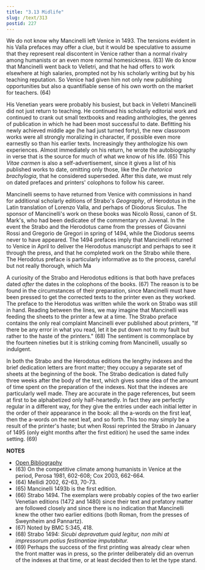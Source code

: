 ```yaml
---
title: "3.13 Midlife"
slug: /text/313
postid: 227
---
```

We do not know why Mancinelli left Venice in 1493. The tensions evident in his Valla prefaces may offer a clue, but it would be speculative to assume that they represent real discontent in Venice rather than a normal rivalry among humanists or an even more normal homesickness. (63) We do know that Mancinelli went back to Velletri, and that he had offers to work elsewhere at high salaries, prompted not by his scholarly writing but by his teaching reputation. So Venice had given him not only new publishing opportunities but also a quantifiable sense of his own worth on the market for teachers. (64)

His Venetian years were probably his busiest, but back in Velletri Mancinelli did not just return to teaching. He continued his scholarly editorial work and continued to crank out small textbooks and reading anthologies, the genres of publication in which he had been most successful to date. Befitting his newly achieved middle age (he had just turned forty), the new classroom works were all strongly moralizing in character, if possible even more earnestly so than his earlier texts. Increasingly they anthologize his own experiences. Almost immediately on his return, he wrote the autobiography in verse that is the source for much of what we know of his life. (65) This *Vitae carmen* is also a self-advertisement, since it gives a list of his published works to date, omitting only those, like the *De rhetorica brachylogia*, that he considered superseded. After this date, we must rely on dated prefaces and printers' colophons to follow his career.

Mancinelli seems to have returned from Venice with commissions in hand for additional scholarly editions of Strabo's *Geography*, of Herodotus in the Latin translation of Lorenzo Valla, and perhaps of Diodorus Siculus. The sponsor of Mancinelli's work on these books was Nicolò Rossi, canon of St. Mark's, who had been dedicatee of the commentary on Juvenal. In the event the Strabo and the Herodotus came from the presses of Giovanni Rossi and Gregorio de Gregori in spring of 1494, while the Diodorus seems never to have appeared. The 1494 prefaces imply that Mancinelli returned to Venice in April to deliver the Herodotus manuscript and perhaps to see it through the press, and that he completed work on the Strabo while there. The Herodotus preface is particularly informative as to the process, careful but not really thorough, which Ma

A curiosity of the Strabo and Herodotus editions is that both have prefaces dated *after* the dates in the colophons of the books. (67) The reason is to be found in the circumstances of their preparation, since Mancinelli must have been pressed to get the corrected texts to the printer even as they worked. The preface to the Herodotus was written while the work on Strabo was still in hand. Reading between the lines, we may imagine that Mancinelli was feeding the sheets to the printer a few at a time. The Strabo preface contains the only real complaint Mancinelli ever published about printers, "If there be any error in what you read, let it be put down not to my fault but rather to the haste of the printers." (68) The sentiment is commonplace by the fourteen nineties but it is striking coming from Mancinelli, usually so indulgent.

In both the Strabo and the Herodotus editions the lengthy indexes and the brief dedication letters are front matter; they occupy a separate set of sheets at the beginning of the book. The Strabo dedication is dated fully three weeks after the body of the text, which gives some idea of the amount of time spent on the preparation of the indexes. Not that the indexes are particularly well made. They are accurate in the page references, but seem at first to be alphabetized only half-heartedly. In fact they are perfectly regular in a different way, for they give the entries under each initial letter in the order of their appearance in the book: all the a-words on the first leaf, then the a-words on the next leaf, and so forth. This too may simply be a result of the printer's haste; but when Rossi reprinted the Strabo in January of 1495 (only eight months after the first edition) he used the same index setting. (69)

**NOTES**
* [Open Bibliography](/bibliography.pdf)
* (63) On the competitive climate among humanists in Venice at the period, Perosa 1981, 602-608; Cox 2003, 662-664.
* (64) Mellidi 2002, 62-63, 70-73.
* (65) Mancinelli 1493b is the first edition.
* (66) Strabo 1494. The exemplars were probably copies of the two earlier Venetian editions (1472 and 1480) since their text and prefatory matter are followed closely and since there is no indication that Mancinelli knew the other two earlier editions (both Roman, from the presses of Sweynheim and Pannartz).
* (67) Noted by BMC 5:345, 418.
* (68) Strabo 1494: *Sicubi depravatum quid legitur, non mihi at impressorum potius festinantiae imputabitur.*
* (69) Perhaps the success of the first printing was already clear when the front matter was in press, so the printer deliberately did an overrun of the indexes at that time, or at least decided then to let the type stand.
